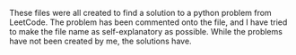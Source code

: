 These files were all created to find a solution to a python problem from LeetCode. The problem has been commented onto the file, and I have tried to make the file name as self-explanatory as possible. While the problems have not been created by me, the solutions have.
